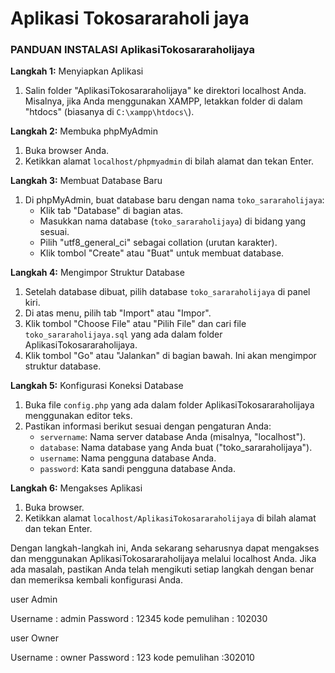 # Aplikasi Tokosararaholi jaya


### PANDUAN INSTALASI AplikasiTokosararaholijaya

**Langkah 1:** Menyiapkan Aplikasi

1. Salin folder "AplikasiTokosararaholijaya" ke direktori localhost Anda. Misalnya, jika Anda menggunakan XAMPP, letakkan folder di dalam "htdocs" (biasanya di `C:\xampp\htdocs\`).

**Langkah 2:** Membuka phpMyAdmin

1. Buka browser Anda.
2. Ketikkan alamat `localhost/phpmyadmin` di bilah alamat dan tekan Enter.

**Langkah 3:** Membuat Database Baru

1. Di phpMyAdmin, buat database baru dengan nama `toko_sararaholijaya`:
   - Klik tab "Database" di bagian atas.
   - Masukkan nama database (`toko_sararaholijaya`) di bidang yang sesuai.
   - Pilih "utf8_general_ci" sebagai collation (urutan karakter).
   - Klik tombol "Create" atau "Buat" untuk membuat database.

**Langkah 4:** Mengimpor Struktur Database

1. Setelah database dibuat, pilih database `toko_sararaholijaya` di panel kiri.
2. Di atas menu, pilih tab "Import" atau "Impor".
3. Klik tombol "Choose File" atau "Pilih File" dan cari file `toko_sararaholijaya.sql` yang ada dalam folder AplikasiTokosararaholijaya.
4. Klik tombol "Go" atau "Jalankan" di bagian bawah. Ini akan mengimpor struktur database.

**Langkah 5:** Konfigurasi Koneksi Database

1. Buka file `config.php` yang ada dalam folder AplikasiTokosararaholijaya menggunakan editor teks.
2. Pastikan informasi berikut sesuai dengan pengaturan Anda:
   - `servername`: Nama server database Anda (misalnya, "localhost").
   - `database`: Nama database yang Anda buat ("toko_sararaholijaya").
   - `username`: Nama pengguna database Anda.
   - `password`: Kata sandi pengguna database Anda.

**Langkah 6:** Mengakses Aplikasi

1. Buka browser.
2. Ketikkan alamat `localhost/AplikasiTokosararaholijaya` di bilah alamat dan tekan Enter.
   
Dengan langkah-langkah ini, Anda sekarang seharusnya dapat mengakses dan menggunakan AplikasiTokosararaholijaya melalui localhost Anda. Jika ada masalah, pastikan Anda telah mengikuti setiap langkah dengan benar dan memeriksa kembali konfigurasi Anda.


user Admin

Username : admin
Password : 12345
kode pemulihan : 102030

user Owner 

Username : owner
Password : 123
kode pemulihan :302010
